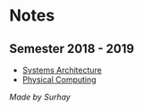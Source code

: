 # Notes
## Semester 2018 - 2019
* [Systems Architecture](systems_arch.md)
* [Physical Computing](physical_comp.md)


_Made by Surhay_

